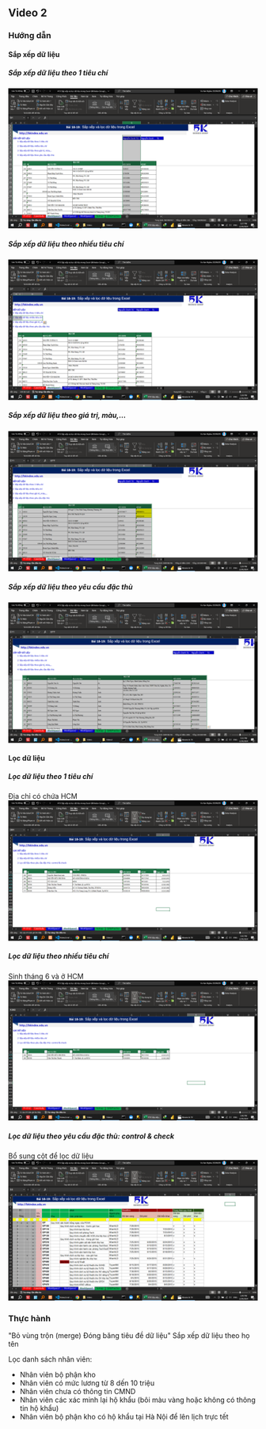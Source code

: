 ## Video 2

### Hướng dẫn

#### Sắp xếp dữ liệu

##### Sắp xếp dữ liệu theo 1 tiêu chí

![Sắp xếp theo SỐ CMND](Video2/HuongDan/image.png)

##### Sắp xếp dữ liệu theo nhiều tiêu chí

![Sắp xếp theo SỐ CMND và số điện thoại](Video2/HuongDan/image-1.png)

##### Sắp xếp dữ liệu theo giá trị, màu,…

![Sắp xếp theo giá trị màu số điện thoại](Video2/HuongDan/image-2.png)

##### Sắp xếp dữ liệu theo yêu cầu đặc thù

![Sắp xếp theo tên và tên đệm](Video2/HuongDan/image-3.png)

#### Lọc dữ liệu

##### Lọc dữ liệu theo 1 tiêu chí

Địa chỉ có chứa HCM
![alt text](Video2/HuongDan/image-4.png)

##### Lọc dữ liệu theo nhiều tiêu chí

Sinh tháng 6 và ở HCM
![alt text](Video2/HuongDan/image-5.png)

##### Lọc dữ liệu theo yêu cầu đặc thù: control & check

Bổ sung cột để lọc dữ liệu
![alt text](Video2/HuongDan/image-6.png)

### Thực hành

"Bỏ vùng trộn (merge)
Đóng băng tiêu đề dữ liệu"
Sắp xếp dữ liệu theo họ tên

Lọc danh sách nhân viên:

- Nhân viên bộ phận kho
- Nhân viên có mức lương từ 8 dến 10 triệu
- Nhân viên chưa có thông tin CMND
- Nhân viên các xác minh lại hộ khẩu (bôi màu vàng hoặc không có thông tin hộ khẩu)
- Nhân viên bộ phận kho có hộ khẩu tại Hà Nội để lên lịch trực tết
